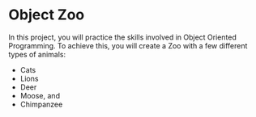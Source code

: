# Object Zoo

In this project, you will practice the skills involved in Object Oriented Programming.
To achieve this, you will create a Zoo with a few different types of animals:

* Cats
* Lions
* Deer
* Moose, and
* Chimpanzee
